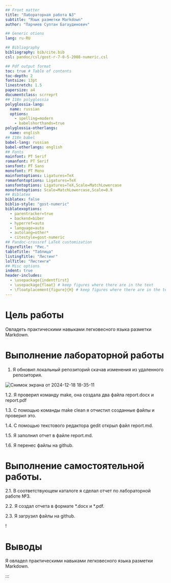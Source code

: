 ```yaml
---
## Front matter
title: "Лабораторная работа №3"
subtitle: "Язык разметки Markdown"
author: "Парчиев Султан Багаудинович"

## Generic otions
lang: ru-RU

## Bibliography
bibliography: bib/cite.bib
csl: pandoc/csl/gost-r-7-0-5-2008-numeric.csl

## Pdf output format
toc: true # Table of contents
toc-depth: 2
fontsize: 13pt
linestretch: 1.5
papersize: a4
documentclass: scrreprt
## I18n polyglossia
polyglossia-lang:
  name: russian
  options:
	- spelling=modern
	- babelshorthands=true
polyglossia-otherlangs:
  name: english
## I18n babel
babel-lang: russian
babel-otherlangs: english
## Fonts
mainfont: PT Serif
romanfont: PT Serif
sansfont: PT Sans
monofont: PT Mono
mainfontoptions: Ligatures=TeX
romanfontoptions: Ligatures=TeX
sansfontoptions: Ligatures=TeX,Scale=MatchLowercase
monofontoptions: Scale=MatchLowercase,Scale=0.9
## Biblatex
biblatex: false
biblio-style: "gost-numeric"
biblatexoptions:
  - parentracker=true
  - backend=biber
  - hyperref=auto
  - language=auto
  - autolang=other*
  - citestyle=gost-numeric
## Pandoc-crossref LaTeX customization
figureTitle: "Рис."
tableTitle: "Таблица"
listingTitle: "Листинг"
lolTitle: "Листинги"
## Misc options
indent: true
header-includes:
  - \usepackage{indentfirst}
  - \usepackage{float} # keep figures where there are in the text
  - \floatplacement{figure}{H} # keep figures where there are in the text
---
```


# Цель работы

Овладеть практическими навыками легковесного языка разметки Markdown.


# Выполнение лабораторной работы

1. Я обновил локальный репозиторий скачав изменения из удаленного репозитория. 

![Снимок экрана от 2024-12-18 18-35-11](https://github.com/user-attachments/assets/0d217caa-b6fc-4530-ae9c-4b7de1755218)


1.2. Я проверил команду make, она создала два файла report.docx и report.pdf


1.3. C помощью команды make clean я отчистил созданные файлы и проверил это.


1.4. С помощью текстового редактора gedit открыл файл report.md.


1.5. Я заполнил отчет в файле report.md.


1.6. Я перенес файлы на github.


# Выполнение самостоятельной работы.

2.1. В соответствующем каталоге я сделал отчет по лабораторной работе №3. 


2.2. Я создал отчета в формате *.docx и *.pdf.


2.3. Я загрузил файлы на github.

!
# Выводы

Я овладел практическими навыками легковесного языка разметки Markdown.


:::
